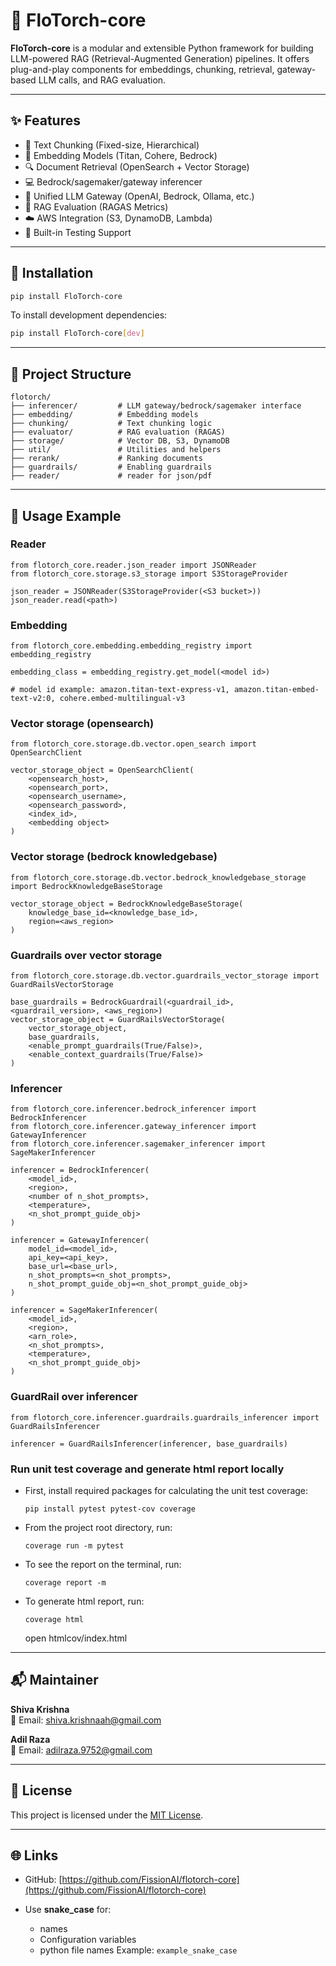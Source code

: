 # 🚀 FloTorch-core

**FloTorch-core** is a modular and extensible Python framework for building LLM-powered RAG (Retrieval-Augmented Generation) pipelines. It offers plug-and-play components for embeddings, chunking, retrieval, gateway-based LLM calls, and RAG evaluation.

---

## ✨ Features

- 🧩 Text Chunking (Fixed-size, Hierarchical)
- 🧠 Embedding Models (Titan, Cohere, Bedrock)
- 🔍 Document Retrieval (OpenSearch + Vector Storage)
- 💻 Bedrock/sagemaker/gateway inferencer
- 🔌 Unified LLM Gateway (OpenAI, Bedrock, Ollama, etc.)
- 📏 RAG Evaluation (RAGAS Metrics)
- ☁️ AWS Integration (S3, DynamoDB, Lambda)
- 🧢 Built-in Testing Support

---

## 📆 Installation

```bash
pip install FloTorch-core
```

To install development dependencies:

```bash
pip install FloTorch-core[dev]
```

---


## 📂 Project Structure

```
flotorch/
├── inferencer/         # LLM gateway/bedrock/sagemaker interface
├── embedding/          # Embedding models
├── chunking/           # Text chunking logic
├── evaluator/          # RAG evaluation (RAGAS)
├── storage/            # Vector DB, S3, DynamoDB
├── util/               # Utilities and helpers
├── rerank/             # Ranking documents
├── guardrails/         # Enabling guardrails
├── reader/             # reader for json/pdf
```

---

## 📖 Usage Example

### Reader

```
from flotorch_core.reader.json_reader import JSONReader
from flotorch_core.storage.s3_storage import S3StorageProvider

json_reader = JSONReader(S3StorageProvider(<S3 bucket>))
json_reader.read(<path>)
```

### Embedding
```
from flotorch_core.embedding.embedding_registry import embedding_registry

embedding_class = embedding_registry.get_model(<model id>)

# model id example: amazon.titan-text-express-v1, amazon.titan-embed-text-v2:0, cohere.embed-multilingual-v3
```

### Vector storage (opensearch)
```
from flotorch_core.storage.db.vector.open_search import OpenSearchClient

vector_storage_object = OpenSearchClient(
    <opensearch_host>, 
    <opensearch_port>, 
    <opensearch_username>, 
    <opensearch_password>, 
    <index_id>, 
    <embedding object>
)
```

### Vector storage (bedrock knowledgebase)
```
from flotorch_core.storage.db.vector.bedrock_knowledgebase_storage import BedrockKnowledgeBaseStorage

vector_storage_object = BedrockKnowledgeBaseStorage(
    knowledge_base_id=<knowledge_base_id>,
    region=<aws_region>
)
```

### Guardrails over vector storage
```
from flotorch_core.storage.db.vector.guardrails_vector_storage import GuardRailsVectorStorage

base_guardrails = BedrockGuardrail(<guardrail_id>, <guardrail_version>, <aws_region>)            
vector_storage_object = GuardRailsVectorStorage(
    vector_storage_object, 
    base_guardrails,
    <enable_prompt_guardrails(True/False)>,
    <enable_context_guardrails(True/False)>
)
```

### Inferencer
```
from flotorch_core.inferencer.bedrock_inferencer import BedrockInferencer
from flotorch_core.inferencer.gateway_inferencer import GatewayInferencer
from flotorch_core.inferencer.sagemaker_inferencer import SageMakerInferencer

inferencer = BedrockInferencer(
    <model_id>, 
    <region>, 
    <number of n_shot_prompts>, 
    <temperature>, 
    <n_shot_prompt_guide_obj>
)

inferencer = GatewayInferencer(
    model_id=<model_id>, 
    api_key=<api_key>, 
    base_url=<base_url>, 
    n_shot_prompts=<n_shot_prompts>, 
    n_shot_prompt_guide_obj=<n_shot_prompt_guide_obj>
)

inferencer = SageMakerInferencer(
    <model_id>, 
    <region>, 
    <arn_role>, 
    <n_shot_prompts>, 
    <temperature>, 
    <n_shot_prompt_guide_obj>
)
```

### GuardRail over inferencer

```
from flotorch_core.inferencer.guardrails.guardrails_inferencer import GuardRailsInferencer

inferencer = GuardRailsInferencer(inferencer, base_guardrails)
```

### Run unit test coverage and generate html report locally

- First, install required packages for calculating the unit test coverage:

    `pip install pytest pytest-cov coverage`

- From the project root directory, run:

    `coverage run -m pytest`

- To see the report on the terminal, run:

    `coverage report -m`

- To generate html report, run:

    `coverage html`
    
  open htmlcov/index.html

---


## 📬 Maintainer

**Shiva Krishna**  
📧 Email: shiva.krishnaah@gmail.com

**Adil Raza**  
📧 Email: adilraza.9752@gmail.com

---

## 📄 License

This project is licensed under the [MIT License](LICENSE).

---

## 🌐 Links

- GitHub: [https://github.com/FissionAI/flotorch-core](https://github.com/FissionAI/flotorch-core)

- Use **snake_case** for:
    - names
    - Configuration variables
    - python file names
      Example: `example_snake_case`



